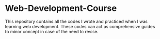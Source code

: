 # Web-Development-Course
 This repository contains all the codes I wrote and practiced when I was learning web development. These codes can act as comprehensive guides to minor concept in case of the need  to revise.
